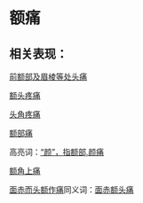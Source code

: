 # 额痛

## 相关表现：

[前额部及眉棱等处头痛](https://zuoye.gmzyh.com/search?key=前额部及眉棱等处头痛)
[额头疼痛](https://zuoye.gmzyh.com/search?key=额头疼痛)
[头角疼痛](https://zuoye.gmzyh.com/search?key=头角疼痛)
[额部痛](https://zuoye.gmzyh.com/search?key=额部痛)
高亮词：[“颜”，指额部,颜痛](https://zuoye.gmzyh.com/search?key=“颜”，指额部,颜痛)  
[额角上痛](https://zuoye.gmzyh.com/search?key=额角上痛)
[面赤而头额作痛](https://zuoye.gmzyh.com/search?key=面赤而头额作痛)同义词：[面赤额头痛](https://zuoye.gmzyh.com/search?key=面赤额头痛)